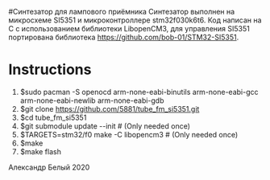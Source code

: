 #Синтезатор для лампового приёмника
Синтезатор выполнен на микросхеме SI5351 и микроконтроллере
stm32f030k6t6.
Код написан на C с использованием библиотеки LibopenCM3, 
для управления SI5351 портирована библиотека
https://github.com/bob-01/STM32-SI5351.


# Instructions
 
 1. $sudo pacman -S openocd arm-none-eabi-binutils arm-none-eabi-gcc arm-none-eabi-newlib arm-none-eabi-gdb
 2. $git clone https://github.com/5881/tube_fm_si5351.git
 3. $cd tube_fm_si5351
 4. $git submodule update --init # (Only needed once)
 5. $TARGETS=stm32/f0 make -C libopencm3 # (Only needed once)
 6. $make 
 7. $make flash

Александр Белый 2020
